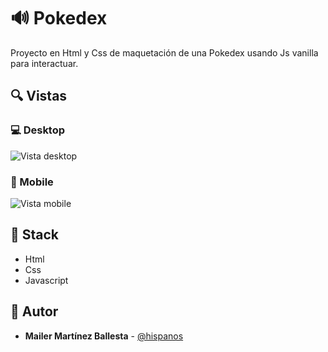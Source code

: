 # 🔊 Pokedex

Proyecto en Html y Css de maquetación de una Pokedex usando Js vanilla para interactuar.

## 🔍 Vistas 

### 💻 Desktop
![Vista desktop](https://i.imgur.com/53ZGbRR.png)

### 📱 Mobile
![Vista mobile](https://i.imgur.com/DsoGHhW.png)

## 📌 Stack

- Html
- Css
- Javascript

## 🌟 Autor

- **Mailer Martínez Ballesta** - [@hispanos](https://github.com/hispanos)